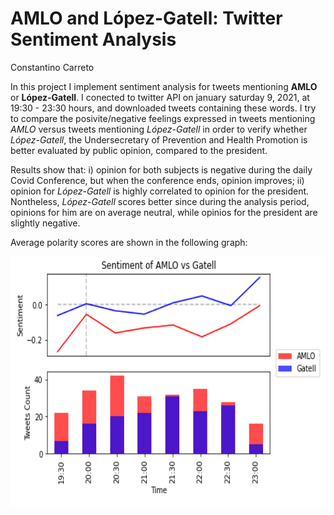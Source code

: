 # AMLO and López-Gatell: Twitter Sentiment Analysis

Constantino Carreto 

In this project I implement sentiment analysis for tweets mentioning **AMLO** or **López-Gatell**. I conected to twitter API on january saturday 9, 2021, at 19:30 - 23:30 hours, and downloaded tweets containing these words. I try to compare the posivite/negative feelings expressed in tweets mentioning _AMLO_ versus tweets mentioning _López-Gatell_ in order to verify whether _López-Gatell_, the Undersecretary of Prevention and Health Promotion is better evaluated by public opinion, compared to the president. 

Results show that: i) opinion for both subjects is negative during the daily Covid Conference, but when the conference ends, opinion improves; ii) opinion for _López-Gatell_ is highly correlated to opinion for the president. Nontheless, _López-Gatell_ scores better since during the analysis period, opinions for him are on average neutral, while opinios for the president are slightly negative.


Average polarity scores are shown in the following graph:

<img src="./sentiment_amlo_gatell.png"
     alt="Markdown Monster icon"
     style="float: left; margin-right: 5px;"
     width="600" height="400" />
